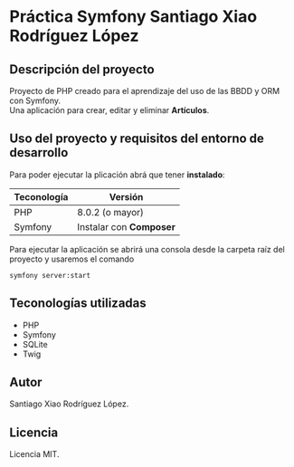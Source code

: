# Práctica Symfony Santiago Xiao Rodríguez López

## Descripción del proyecto

Proyecto de PHP creado para el aprendizaje del uso de las BBDD y ORM con Symfony.  
Una aplicación para crear, editar y eliminar **Artículos**.

## Uso del proyecto y requisitos del entorno de desarrollo

Para poder ejecutar la plicación abrá que tener **instalado**:

| Teconología | Versión                   |
| ----------- | ------------------------- |
| PHP         | 8.0.2 (o mayor)           |
| Symfony     | Instalar con **Composer** |

Para ejecutar la aplicación se abrirá una consola desde la carpeta raíz del proyecto y usaremos el comando

```
symfony server:start
```

## Teconologías utilizadas

- PHP
- Symfony
- SQLite
- Twig

## Autor

Santiago Xiao Rodríguez López.

## Licencia

Licencia MIT.
